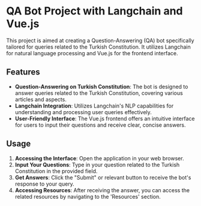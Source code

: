 

# QA Bot Project with Langchain and Vue.js

This project is aimed at creating a Question-Answering (QA) bot specifically tailored for queries related to the Turkish Constitution. It utilizes Langchain for natural language processing and Vue.js for the frontend interface.

## Features

- **Question-Answering on Turkish Constitution**: The bot is designed to answer queries related to the Turkish Constitution, covering various articles and aspects.
- **Langchain Integration**: Utilizes Langchain's NLP capabilities for understanding and processing user queries effectively.
- **User-Friendly Interface**: The Vue.js frontend offers an intuitive interface for users to input their questions and receive clear, concise answers.


## Usage

1. **Accessing the Interface**: Open the application in your web browser.
2. **Input Your Questions**: Type in your question related to the Turkish Constitution in the provided field.
3. **Get Answers**: Click the "Submit" or relevant button to receive the bot's response to your query.
4. **Accessing Resources**: After receiving the answer, you can access the related resources by navigating to the 'Resources' section.

